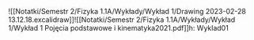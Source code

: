 ![[Notatki/Semestr 2/Fizyka 1.1A/Wykłady/Wykład 1/Drawing 2023-02-28 13.12.18.excalidraw]]![[Notatki/Semestr 2/Fizyka 1.1A/Wykłady/Wykład 1/Wykład 1 Pojęcia podstawowe i kinematyka2021.pdf]]h: Wyklad01
